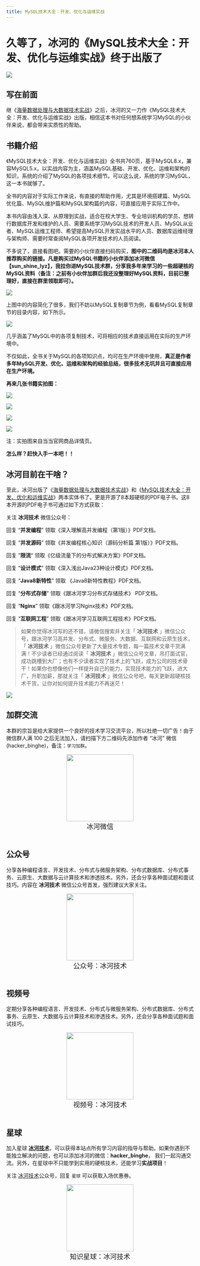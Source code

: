 ```yaml
---
title: MySQL技术大全：开发、优化与运维实战
---
```


# 久等了，冰河的《MySQL技术大全：开发、优化与运维实战》终于出版了

![](https://img-blog.csdnimg.cn/20201229221657688.jpg)

## 写在前面

继《[海量数据处理与大数据技术实战](</md/knowledge/book/2022-03-29-海量数据处理与大数据技术实战.md>)》之后，冰河的又一力作《MySQL技术大全：开发、优化与运维实战》出版，相信这本书对任何想系统学习MySQL的小伙伴来说，都会带来实质性的帮助。

## 书籍介绍

《MySQL技术大全：开发、优化与运维实战》全书共760页，基于MySQL8.x，兼容MySQL5.x，以实战内容为主，涵盖MySQL基础、开发、优化、运维和架构的知识，系统的介绍了MySQL的各项技术细节。可以这么说，系统的学习MySQL，这一本书就够了。

全书的内容对于实际工作来说，有直接的帮助作用，尤其是环境搭建篇、MySQL优化篇、MySQL维护篇和MySQL架构篇的内容，可直接应用于实际工作中。

本书内容由浅入深、从原理到实战，适合在校大学生、专业培训机构的学员、想转行数据库开发和维护的人员、需要系统学习MySQL技术的开发人员、MySQL从业者、MySQL运维工程师、希望提高MySQL开发实战水平的人员、数据库运维经理与架构师、需要时常查阅MySQL各项开发技术的人员阅读。

不多说了，直接看图吧。需要的小伙伴直接扫码购买，**图中的二维码均是冰河本人推荐购买的链接。凡是购买过MySQL书籍的小伙伴添加冰河微信【sun_shine_lyz】，我拉你进MySQL技术群，分享我多年来学习的一些超硬核的MySQL资料（备注：之前有小伙伴加群后我还没整理好MySQL资料，目前已整理好，直接在群里领取即可）。**

![](https://img-blog.csdnimg.cn/2020122922172282.jpg)


上图中的内容简化了很多，我们不妨以MySQL复制章节为例，看看MySQL复制章节的目录内容，如下所示。

![](https://img-blog.csdnimg.cn/20201229221737489.jpg)


几乎涵盖了MySQL中的各项复制技术，可将相应的技术直接运用在实际的生产环境中。

不仅如此，全书关于MySQL的各项知识点，均可在生产环境中使用，**真正是作者多年MySQL开发、优化、运维和架构的经验总结，很多技术无坑并且可直接应用在生产环境。**

**再来几张书籍实拍图：**

![](https://img-blog.csdnimg.cn/20201229221750803.jpg)

![](https://img-blog.csdnimg.cn/20201229221801677.jpg)


![](https://img-blog.csdnimg.cn/20201229221811345.jpg)


![](https://img-blog.csdnimg.cn/20201229221819786.jpg)


注：实拍图来自当当官网商品详情页。

**怎么样？赶快入手一本吧！！**

## 冰河目前在干啥？

至此，冰河出版了《[海量数据处理与大数据技术实战](</md/knowledge/book/2022-03-29-海量数据处理与大数据技术实战.md>)》和《[MySQL技术大全：开发、优化和运维实战](</md/knowledge/book/2022-03-29-MySQL技术大全.md>)》两本实体书了。更是开源了8本超硬核的PDF电子书。这8本开源的PDF电子书可通过如下方式获取：

关注 **冰河技术** 微信公众号：

回复 “**并发编程**” 领取《深入理解高并发编程（第1版）》PDF文档。

回复 “**并发源码**” 领取《并发编程核心知识（源码分析篇 第1版）》PDF文档。

回复 ”**限流**“ 领取《亿级流量下的分布式解决方案》PDF文档。

回复 “**设计模式**” 领取《深入浅出Java23种设计模式》PDF文档。

回复 “**Java8新特性**” 领取 《Java8新特性教程》PDF文档。

回复 “**分布式存储**” 领取《跟冰河学习分布式存储技术》 PDF文档。

回复 “**Nginx**” 领取《跟冰河学习Nginx技术》PDF文档。

回复 “**互联网工程**” 领取《跟冰河学习互联网工程技术》PDF文档。

> 如果你觉得冰河写的还不错，请微信搜索并关注「 **冰河技术** 」微信公众号，跟冰河学习高并发、分布式、微服务、大数据、互联网和云原生技术，「 **冰河技术** 」微信公众号更新了大量技术专题，每一篇技术文章干货满满！不少读者已经通过阅读「 **冰河技术** 」微信公众号文章，吊打面试官，成功跳槽到大厂；也有不少读者实现了技术上的飞跃，成为公司的技术骨干！如果你也想像他们一样提升自己的能力，实现技术能力的飞跃，进大厂，升职加薪，那就关注「 **冰河技术** 」微信公众号吧，每天更新超硬核技术干货，让你对如何提升技术能力不再迷茫！


![](https://img-blog.csdnimg.cn/20200906013715889.png)

## 加群交流

本群的宗旨是给大家提供一个良好的技术学习交流平台，所以杜绝一切广告！由于微信群人满 100 之后无法加入，请扫描下方二维码先添加作者 “冰河” 微信(hacker_binghe)，备注：`学习加群`。



<div align="center">
    <img src="https://binghe.gitcode.host/images/personal/hacker_binghe.jpg?raw=true" width="180px">
    <div style="font-size: 18px;">冰河微信</div>
    <br/>
</div>





## 公众号

分享各种编程语言、开发技术、分布式与微服务架构、分布式数据库、分布式事务、云原生、大数据与云计算技术和渗透技术。另外，还会分享各种面试题和面试技巧。内容在 **冰河技术** 微信公众号首发，强烈建议大家关注。

<div align="center">
    <img src="https://binghe.gitcode.host/images/personal/ice_wechat.jpg?raw=true" width="180px">
    <div style="font-size: 18px;">公众号：冰河技术</div>
    <br/>
</div>




## 视频号

定期分享各种编程语言、开发技术、分布式与微服务架构、分布式数据库、分布式事务、云原生、大数据与云计算技术和渗透技术。另外，还会分享各种面试题和面试技巧。

<div align="center">
    <img src="https://binghe.gitcode.host/images/personal/ice_video.png?raw=true" width="180px">
    <div style="font-size: 18px;">视频号：冰河技术</div>
    <br/>
</div>





## 星球

加入星球 **[冰河技术](http://m6z.cn/6aeFbs)**，可以获得本站点所有学习内容的指导与帮助。如果你遇到不能独立解决的问题，也可以添加冰河的微信：**hacker_binghe**， 我们一起沟通交流。另外，在星球中不只能学到实用的硬核技术，还能学习**实战项目**！

关注 [冰河技术](https://img-blog.csdnimg.cn/20210426115714643.jpg?raw=true)公众号，回复 `星球` 可以获取入场优惠券。

<div align="center">
    <img src="https://binghe.gitcode.host/images/personal/xingqiu.png?raw=true" width="180px">
    <div style="font-size: 18px;">知识星球：冰河技术</div>
    <br/>
</div>

